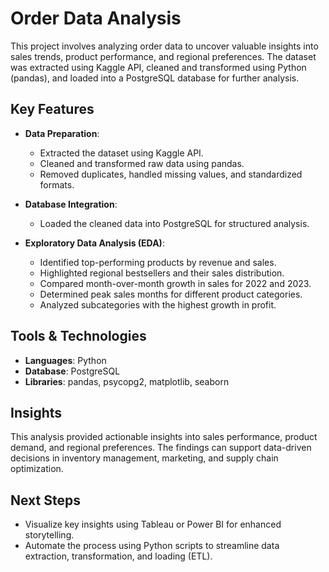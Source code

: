 # Order Data Analysis  

This project involves analyzing order data to uncover valuable insights into sales trends, product performance, and regional preferences. The dataset was extracted using Kaggle API, cleaned and transformed using Python (pandas), and loaded into a PostgreSQL database for further analysis.  

## Key Features  
- **Data Preparation**:  
  - Extracted the dataset using Kaggle API.  
  - Cleaned and transformed raw data using pandas.  
  - Removed duplicates, handled missing values, and standardized formats.  

- **Database Integration**:  
  - Loaded the cleaned data into PostgreSQL for structured analysis.  

- **Exploratory Data Analysis (EDA)**:  
  - Identified top-performing products by revenue and sales.  
  - Highlighted regional bestsellers and their sales distribution.  
  - Compared month-over-month growth in sales for 2022 and 2023.  
  - Determined peak sales months for different product categories.  
  - Analyzed subcategories with the highest growth in profit.  

## Tools & Technologies  
- **Languages**: Python  
- **Database**: PostgreSQL  
- **Libraries**: pandas, psycopg2, matplotlib, seaborn  

## Insights  
This analysis provided actionable insights into sales performance, product demand, and regional preferences. The findings can support data-driven decisions in inventory management, marketing, and supply chain optimization.  

## Next Steps  
- Visualize key insights using Tableau or Power BI for enhanced storytelling.  
- Automate the process using Python scripts to streamline data extraction, transformation, and loading (ETL).  

